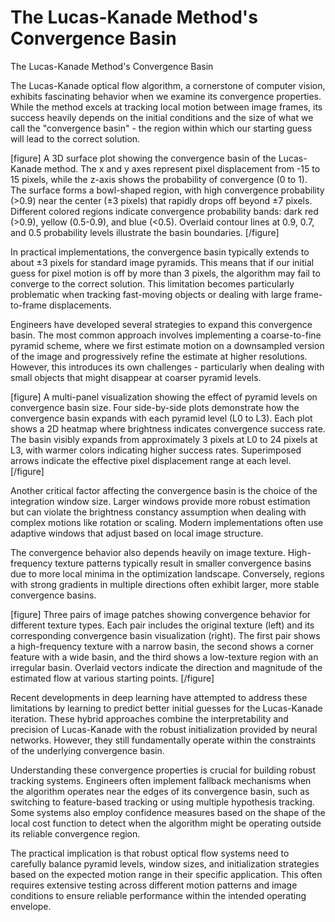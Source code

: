 # The Lucas-Kanade Method's Convergence Basin

The Lucas-Kanade Method's Convergence Basin

The Lucas-Kanade optical flow algorithm, a cornerstone of computer vision, exhibits fascinating behavior when we examine its convergence properties. While the method excels at tracking local motion between image frames, its success heavily depends on the initial conditions and the size of what we call the "convergence basin" - the region within which our starting guess will lead to the correct solution.

[figure]
A 3D surface plot showing the convergence basin of the Lucas-Kanade method. The x and y axes represent pixel displacement from -15 to 15 pixels, while the z-axis shows the probability of convergence (0 to 1). The surface forms a bowl-shaped region, with high convergence probability (>0.9) near the center (±3 pixels) that rapidly drops off beyond ±7 pixels. Different colored regions indicate convergence probability bands: dark red (>0.9), yellow (0.5-0.9), and blue (<0.5). Overlaid contour lines at 0.9, 0.7, and 0.5 probability levels illustrate the basin boundaries.
[/figure]

In practical implementations, the convergence basin typically extends to about ±3 pixels for standard image pyramids. This means that if our initial guess for pixel motion is off by more than 3 pixels, the algorithm may fail to converge to the correct solution. This limitation becomes particularly problematic when tracking fast-moving objects or dealing with large frame-to-frame displacements.

Engineers have developed several strategies to expand this convergence basin. The most common approach involves implementing a coarse-to-fine pyramid scheme, where we first estimate motion on a downsampled version of the image and progressively refine the estimate at higher resolutions. However, this introduces its own challenges - particularly when dealing with small objects that might disappear at coarser pyramid levels.

[figure]
A multi-panel visualization showing the effect of pyramid levels on convergence basin size. Four side-by-side plots demonstrate how the convergence basin expands with each pyramid level (L0 to L3). Each plot shows a 2D heatmap where brightness indicates convergence success rate. The basin visibly expands from approximately 3 pixels at L0 to 24 pixels at L3, with warmer colors indicating higher success rates. Superimposed arrows indicate the effective pixel displacement range at each level.
[/figure]

Another critical factor affecting the convergence basin is the choice of the integration window size. Larger windows provide more robust estimation but can violate the brightness constancy assumption when dealing with complex motions like rotation or scaling. Modern implementations often use adaptive windows that adjust based on local image structure.

The convergence behavior also depends heavily on image texture. High-frequency texture patterns typically result in smaller convergence basins due to more local minima in the optimization landscape. Conversely, regions with strong gradients in multiple directions often exhibit larger, more stable convergence basins.

[figure]
Three pairs of image patches showing convergence behavior for different texture types. Each pair includes the original texture (left) and its corresponding convergence basin visualization (right). The first pair shows a high-frequency texture with a narrow basin, the second shows a corner feature with a wide basin, and the third shows a low-texture region with an irregular basin. Overlaid vectors indicate the direction and magnitude of the estimated flow at various starting points.
[/figure]

Recent developments in deep learning have attempted to address these limitations by learning to predict better initial guesses for the Lucas-Kanade iteration. These hybrid approaches combine the interpretability and precision of Lucas-Kanade with the robust initialization provided by neural networks. However, they still fundamentally operate within the constraints of the underlying convergence basin.

Understanding these convergence properties is crucial for building robust tracking systems. Engineers often implement fallback mechanisms when the algorithm operates near the edges of its convergence basin, such as switching to feature-based tracking or using multiple hypothesis tracking. Some systems also employ confidence measures based on the shape of the local cost function to detect when the algorithm might be operating outside its reliable convergence region.

The practical implication is that robust optical flow systems need to carefully balance pyramid levels, window sizes, and initialization strategies based on the expected motion range in their specific application. This often requires extensive testing across different motion patterns and image conditions to ensure reliable performance within the intended operating envelope.